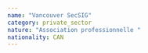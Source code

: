 ```yaml
---
name: "Vancouver SecSIG"
category: private_sector
nature: "Association professionnelle "
nationality: CAN
---
```

    